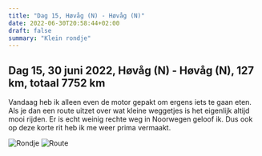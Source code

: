 ```yaml
---
title: "Dag 15, Høvåg (N) - Høvåg (N)"
date: 2022-06-30T20:58:44+02:00
draft: false
summary: "Klein rondje"
---
```

## Dag 15, 30 juni 2022, Høvåg (N) - Høvåg (N), 127 km, totaal 7752 km
Vandaag heb ik alleen even de motor gepakt om ergens iets te gaan eten. Als je dan een route uitzet over wat kleine
weggetjes is het eigenlijk altijd mooi rijden. Er is echt weinig rechte weg in Noorwegen geloof ik. Dus ook op
deze korte rit heb ik me weer prima vermaakt.

![Rondje](/images/noordkaap2022-06-30-01-r.jpg "Rondje")
![Route](/images/kaart-dag-15.jpg "Route")
